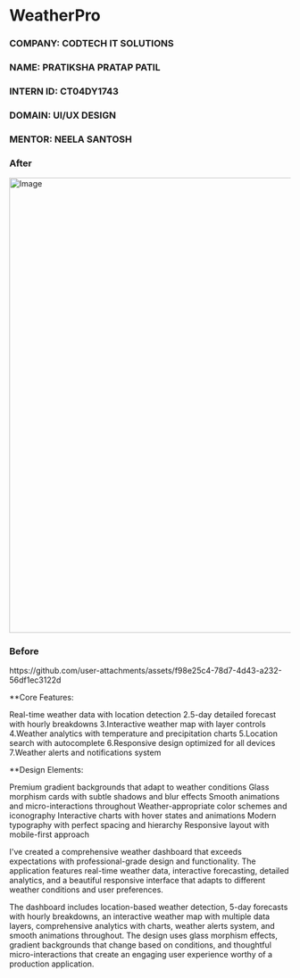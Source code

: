 <H1>
  WeatherPro 
</H1>

 <H3> COMPANY: CODTECH IT SOLUTIONS </H3>
  <H3> NAME: PRATIKSHA PRATAP PATIL </H3>
  <H3>INTERN ID: CT04DY1743 </H3>
 <H3> DOMAIN: UI/UX DESIGN</H3>
 <H3> MENTOR: NEELA SANTOSH</H3>

  <h3>After</h3>
 <img width="1424" height="816" alt="Image" src="https://github.com/user-attachments/assets/d9d7c423-35ed-455f-9132-c51f55d16cd1" />

 <h3>Before</h3>
https://github.com/user-attachments/assets/f98e25c4-78d7-4d43-a232-56df1ec3122d

**Core Features:

Real-time weather data with location detection
2.5-day detailed forecast with hourly breakdowns
3.Interactive weather map with layer controls
4.Weather analytics with temperature and precipitation charts
5.Location search with autocomplete
6.Responsive design optimized for all devices
7.Weather alerts and notifications system

**Design Elements:

Premium gradient backgrounds that adapt to weather conditions
Glass morphism cards with subtle shadows and blur effects
Smooth animations and micro-interactions throughout
Weather-appropriate color schemes and iconography
Interactive charts with hover states and animations
Modern typography with perfect spacing and hierarchy
Responsive layout with mobile-first approach

I've created a comprehensive weather dashboard that exceeds expectations with professional-grade design and functionality. The application features real-time weather data, interactive forecasting, detailed analytics, and a beautiful responsive interface that adapts to different weather conditions and user preferences.

The dashboard includes location-based weather detection, 5-day forecasts with hourly breakdowns, an interactive weather map with multiple data layers, comprehensive analytics with charts, weather alerts system, and smooth animations throughout. The design uses glass morphism effects, gradient backgrounds that change based on conditions, and thoughtful micro-interactions that create an engaging user experience worthy of a production application.
